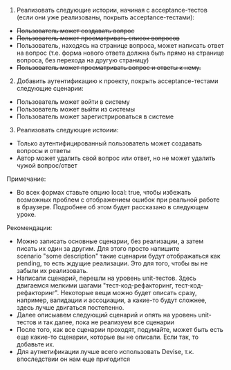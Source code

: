 1. Реализовать следующие истории, начиная с acceptance-тестов (если они уже реализованы, покрыть acceptance-тестами):
  - ~~Пользователь может создавать вопрос~~
  - ~~Пользователь может просматривать список вопросов~~
  - Пользователь, находясь на странице вопроса, может написать ответ на вопрос (т.е. форма нового ответа должна быть прямо на странице вопроса, без перехода на другую страницу)
  - ~~Пользователь может просматривать вопрос и ответы к нему.~~

 2. Добавить аутентификацию к проекту, покрыть acceptance-тестами следующие сценарии:
  - Пользователь может войти в систему
  - Пользователь может выйти из системы
  - Пользователь может зарегистрироваться в системе

 3. Реализовать следующие истоиии:
  - Только аутентифицированный пользователь может создавать вопросы и ответы
  - Автор может удалить свой вопрос или ответ, но не может удалить чужой вопрос/ответ


Примечание:

- Во всех формах ставьте опцию local: true, чтобы избежать возможных проблем с отображением ошибок при реальной работе в браузере. Подробнее об этом будет рассказано в следующем уроке.

Рекомендации:

 - Можно записать основные сценарии, без реализации, а затем писать их один за другим. Для этого просто напишите  
scenario "some description"
 такие сценарии будут отображаться как pending, то есть ждущие реализации. Это для того, чтобы вы не забыли их реализовать.
 - Написали сценарий, перешли на уровень unit-тестов. Здесь двигаемся мелкими шагами "тест-код-рефакторинг, тест-код-рефакторинг". Некоторые вещи можно будет описать сразу, например, валидации и ассоциации, а какие-то будут сложнее, здесь лучше двигаться постепенно.
 - Далее описыавем следующий сценарий и опять на уровень unit-тестов и так далее, пока не реализуем все сценарии
 - После того, как все сценарии проходят, подумайте, может быть есть еще какие-то сценарии, которые вы не описали. Если так, то добавьте их.
 - Для аутнетификации лучше всего использовать Devise, т.к. впоследствии он нам еще пригодится
